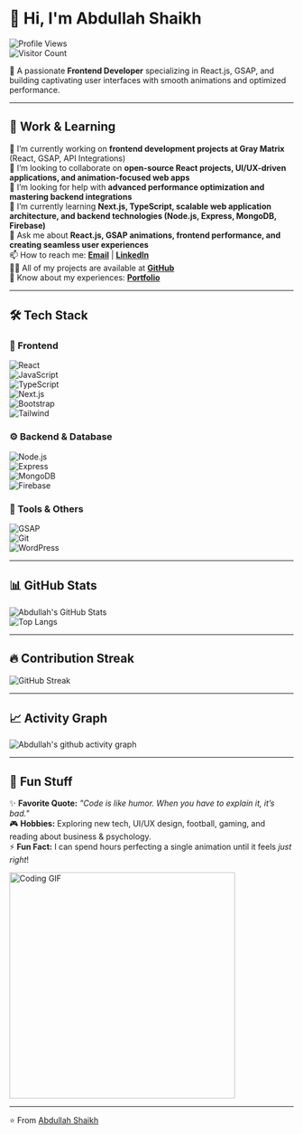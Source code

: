 # 👋 Hi, I'm Abdullah Shaikh  

![Profile Views](https://komarev.com/ghpvc/?username=Shaikh-Abdullah&label=Profile%20Views&color=0e75b6&style=flat)  
![Visitor Count](https://visitor-badge.laobi.icu/badge?page_id=Shaikh-Abdullah.Shaikh-Abdullah)  

🚀 A passionate **Frontend Developer** specializing in React.js, GSAP, and building captivating user interfaces with smooth animations and optimized performance.  

---

## 💼 Work & Learning  
🔭 I’m currently working on **frontend development projects at Gray Matrix** (React, GSAP, API Integrations)  
👯 I’m looking to collaborate on **open-source React projects, UI/UX-driven applications, and animation-focused web apps**  
🤝 I’m looking for help with **advanced performance optimization and mastering backend integrations**  
🌱 I’m currently learning **Next.js, TypeScript, scalable web application architecture, and backend technologies (Node.js, Express, MongoDB, Firebase)**  
💬 Ask me about **React.js, GSAP animations, frontend performance, and creating seamless user experiences**  
📫 How to reach me: **[Email](mailto:shabdullxh68.5@gmail.com)** | **[LinkedIn](http://linkedin.com/in/abdullah-shaikh-028076244)**  
👨‍💻 All of my projects are available at **[GitHub](https://github.com/Shaikh-Abdullah)**  
📄 Know about my experiences: **[Portfolio](https://abdullah-portfolio-iota.vercel.app/)**  

---

## 🛠️ Tech Stack  

### 🚀 Frontend  
![React](https://img.shields.io/badge/React-20232A?style=for-the-badge&logo=react&logoColor=61DAFB)  
![JavaScript](https://img.shields.io/badge/JavaScript-F7DF1E?style=for-the-badge&logo=javascript&logoColor=black)  
![TypeScript](https://img.shields.io/badge/TypeScript-007ACC?style=for-the-badge&logo=typescript&logoColor=white)  
![Next.js](https://img.shields.io/badge/Next.js-000000?style=for-the-badge&logo=nextdotjs&logoColor=white)  
![Bootstrap](https://img.shields.io/badge/Bootstrap-563D7C?style=for-the-badge&logo=bootstrap&logoColor=white)  
![Tailwind](https://img.shields.io/badge/Tailwind_CSS-38B2AC?style=for-the-badge&logo=tailwind-css&logoColor=white)  

### ⚙️ Backend & Database  
![Node.js](https://img.shields.io/badge/Node.js-339933?style=for-the-badge&logo=nodedotjs&logoColor=white)  
![Express](https://img.shields.io/badge/Express.js-000000?style=for-the-badge&logo=express&logoColor=white)  
![MongoDB](https://img.shields.io/badge/MongoDB-4EA94B?style=for-the-badge&logo=mongodb&logoColor=white)  
![Firebase](https://img.shields.io/badge/Firebase-FFCA28?style=for-the-badge&logo=firebase&logoColor=black)  

### 🎨 Tools & Others  
![GSAP](https://img.shields.io/badge/GSAP-88CE02?style=for-the-badge&logo=greensock&logoColor=black)  
![Git](https://img.shields.io/badge/Git-F05032?style=for-the-badge&logo=git&logoColor=white)  
![WordPress](https://img.shields.io/badge/WordPress-21759B?style=for-the-badge&logo=wordpress&logoColor=white)  

---

## 📊 GitHub Stats  

![Abdullah's GitHub Stats](https://github-readme-stats.vercel.app/api?username=Shaikh-Abdullah&show_icons=true&theme=tokyonight)  
![Top Langs](https://github-readme-stats.vercel.app/api/top-langs/?username=Shaikh-Abdullah&layout=compact&theme=tokyonight)  

---

## 🔥 Contribution Streak  

![GitHub Streak](https://github-readme-streak-stats.herokuapp.com/?user=Shaikh-Abdullah&theme=tokyonight)  

---

## 📈 Activity Graph  

![Abdullah's github activity graph](https://github-readme-activity-graph.vercel.app/graph?username=Shaikh-Abdullah&theme=tokyo-night)  

---

## 🎉 Fun Stuff  

✨ **Favorite Quote:** *"Code is like humor. When you have to explain it, it’s bad."*  
🎮 **Hobbies:** Exploring new tech, UI/UX design, football, gaming, and reading about business & psychology.  
⚡ **Fun Fact:** I can spend hours perfecting a single animation until it feels *just right*!  

<img src="https://media.giphy.com/media/qgQUggAC3Pfv687qPC/giphy.gif" width="400" alt="Coding GIF">  

---

⭐️ From [Abdullah Shaikh](https://github.com/Shaikh-Abdullah)
